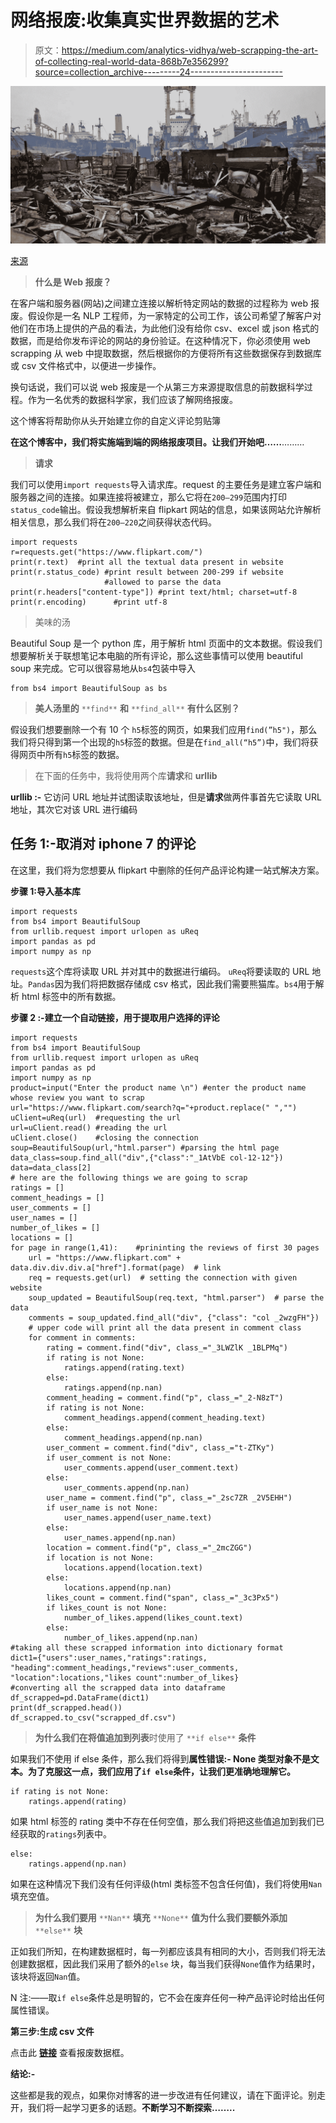 # 网络报废:收集真实世界数据的艺术

> 原文：<https://medium.com/analytics-vidhya/web-scrapping-the-art-of-collecting-real-world-data-868b7e356299?source=collection_archive---------24----------------------->

![](img/d9dc4c93682accb90d4c04fbafd6acd0.png)

[来源](https://www.google.com/search?q=scrapping&sxsrf=ALeKk03Iyf5CRIkhbBOk_O83uV3ScVX7tg:1616766095572&source=lnms&tbm=isch&sa=X&ved=2ahUKEwjg0r6Gi87vAhXjwjgGHZecD0gQ_AUoAXoECAEQAw&biw=1366&bih=625#imgrc=FjYOG8MKEAfKIM)

> **什么是 Web 报废？**

在客户端和服务器(网站)之间建立连接以解析特定网站的数据的过程称为 web 报废。假设你是一名 NLP 工程师，为一家特定的公司工作，该公司希望了解客户对他们在市场上提供的产品的看法，为此他们没有给你 csv、excel 或 json 格式的数据，而是给你发布评论的网站的身份验证。在这种情况下，你必须使用 web scrapping 从 web 中提取数据，然后根据你的方便将所有这些数据保存到数据库或 csv 文件格式中，以便进一步操作。

换句话说，我们可以说 web 报废是一个从第三方来源提取信息的前数据科学过程。作为一名优秀的数据科学家，我们应该了解网络报废。

这个博客将帮助你从头开始建立你的自定义评论剪贴簿

**在这个博客中，我们将实施端到端的网络报废项目。让我们开始吧……**………

> **请求**

我们可以使用`import requests`导入请求库。request 的主要任务是建立客户端和服务器之间的连接。如果连接将被建立，那么它将在`200–299`范围内打印`status_code`输出。假设我想解析来自 flipkart 网站的信息，如果该网站允许解析相关信息，那么我们将在`200–220`之间获得状态代码。

```
import requests
r=requests.get("https://www.flipkart.com/")
print(r.text)  #print all the textual data present in website
print(r.status_code) #print result between 200-299 if website            
                     #allowed to parse the data
print(r.headers["content-type"]) #print text/html; charset=utf-8
print(r.encoding)      #print utf-8
```

> 美味的汤

Beautiful Soup 是一个 python 库，用于解析 html 页面中的文本数据。假设我们想要解析关于联想笔记本电脑的所有评论，那么这些事情可以使用 beautiful soup 来完成。它可以很容易地从`bs4`包装中导入

```
from bs4 import BeautifulSoup as bs
```

> **美人汤里的** `**find**` **和** `**find_all**` **有什么区别？**

假设我们想要删除一个有 10 个 `h5`标签的网页，如果我们应用`find(”h5")`，那么我们将只得到第一个出现的`h5`标签的数据。但是在`find_all(“h5”)`中，我们将获得网页中所有`h5`标签的数据。

> 在下面的任务中，我将使用两个库**请求**和 **urllib**

**urllib :-** 它访问 URL 地址并试图读取该地址，但是**请求**做两件事首先它读取 URL 地址，其次它对该 URL 进行编码

## 任务 1:-取消对 iphone 7 的评论

在这里，我们将为您想要从 flipkart 中删除的任何产品评论构建一站式解决方案。

**步骤 1:导入基本库**

```
import requests 
from bs4 import BeautifulSoup
from urllib.request import urlopen as uReq
import pandas as pd
import numpy as np
```

`requests`这个库将读取 URL 并对其中的数据进行编码。 `uReq`将要读取的 URL 地址。`Pandas`因为我们将把数据存储成 csv 格式，因此我们需要熊猫库。`bs4`用于解析 html 标签中的所有数据。

**步骤 2 :-建立一个自动链接，用于提取用户选择的评论**

```
import requests
from bs4 import BeautifulSoup
from urllib.request import urlopen as uReq
import pandas as pd
import numpy as np
product=input("Enter the product name \n") #enter the product name whose review you want to scrap
url="https://www.flipkart.com/search?q="+product.replace(" ","")
uClient=uReq(url)  #requesting the url
url=uClient.read() #reading the url
uClient.close()    #closing the connection
soup=BeautifulSoup(url,"html.parser") #parsing the html page
data_class=soup.find_all("div",{"class":"_1AtVbE col-12-12"})
data=data_class[2]
# here are the following things we are going to scrap
ratings = []
comment_headings = []
user_comments = []
user_names = []
number_of_likes = []
locations = []
for page in range(1,41):    #prininting the reviews of first 30 pages
    url = "https://www.flipkart.com" + data.div.div.div.a["href"].format(page)  # link
    req = requests.get(url)  # setting the connection with given website
    soup_updated = BeautifulSoup(req.text, "html.parser")  # parse the data
    comments = soup_updated.find_all("div", {"class": "col _2wzgFH"})
    # upper code will print all the data present in comment class
    for comment in comments:
        rating = comment.find("div", class_="_3LWZlK _1BLPMq")
        if rating is not None:
            ratings.append(rating.text)
        else:
            ratings.append(np.nan)
        comment_heading = comment.find("p", class_="_2-N8zT")
        if rating is not None:
            comment_headings.append(comment_heading.text)
        else:
            comment_headings.append(np.nan)
        user_comment = comment.find("div", class_="t-ZTKy")
        if user_comment is not None:
            user_comments.append(user_comment.text)
        else:
            user_comments.append(np.nan)
        user_name = comment.find("p", class_="_2sc7ZR _2V5EHH")
        if user_name is not None:
            user_names.append(user_name.text)
        else:
            user_names.append(np.nan)
        location = comment.find("p", class_="_2mcZGG")
        if location is not None:
            locations.append(location.text)
        else:
            locations.append(np.nan)
        likes_count = comment.find("span", class_="_3c3Px5")
        if likes_count is not None:
            number_of_likes.append(likes_count.text)
        else:
            number_of_likes.append(np.nan)
#taking all these scrapped information into dictionary format
dict1={"users":user_names,"ratings":ratings,    "heading":comment_headings,"reviews":user_comments, "location":locations,"likes count":number_of_likes}
#converting all the scrapped data into dataframe
df_scrapped=pd.DataFrame(dict1)
print(df_scrapped.head())
df_scrapped.to_csv("scrapped_df.csv")
```

> **为什么我们在将值追加到列表**时使用了 `**if else**` **条件**

如果我们不使用 if else 条件，那么我们将得到**属性错误:- None 类型对象不是文本。为了克服这一点，我们应用了`if else`条件，让我们更准确地理解它。**

```
if rating is not None:
    ratings.append(rating)
```

如果 html 标签的 rating 类中不存在任何空值，那么我们将把这些值追加到我们已经获取的`ratings`列表中。

```
else:
    ratings.append(np.nan)
```

如果在这种情况下我们没有任何评级(html 类标签不包含任何值)，我们将使用`Nan`填充空值。

> **为什么我们要用** `**Nan**` **填充** `**None**` **值为什么我们要额外添加** `**else**` **块**

正如我们所知，在构建数据框时，每一列都应该具有相同的大小，否则我们将无法创建数据框，因此我们采用了额外的`else` 块，每当我们获得`None`值作为结果时，该块将返回`Nan`值。

N 注:——取`if else`条件总是明智的，它不会在废弃任何一种产品评论时给出任何属性错误。

**第三步:生成 csv 文件**

点击此 [**链接**](https://github.com/Akasonal/Review-Scrapper/blob/main/scrapped_df.csv) 查看报废数据框。

**结论:-**

这些都是我的观点，如果你对博客的进一步改进有任何建议，请在下面评论。别走开，我们将一起学习更多的话题。**不断学习不断探索……..**